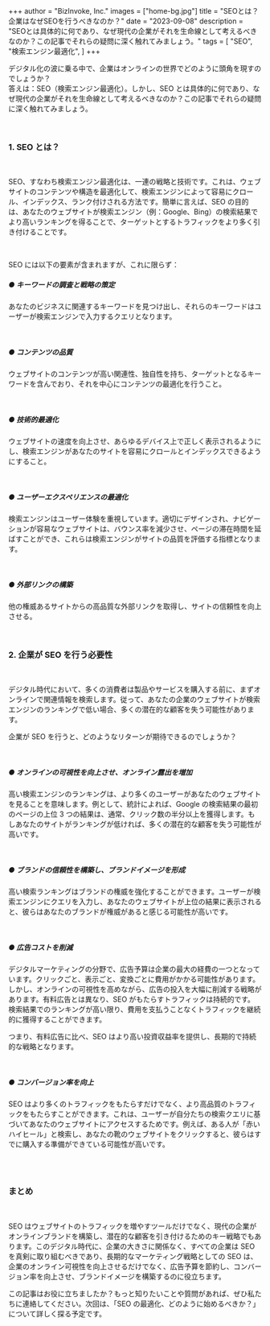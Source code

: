 +++
author = "BizInvoke, Inc."
images = ["home-bg.jpg"]
title = "SEOとは？企業はなぜSEOを行うべきなのか？"
date = "2023-09-08"
description = "SEOとは具体的に何であり、なぜ現代の企業がそれを生命線として考えるべきなのか？この記事でそれらの疑問に深く触れてみましょう。"
tags = [
    "SEO",
    "検索エンジン最適化",
]
+++

デジタル化の波に乗る中で、企業はオンラインの世界でどのように頭角を現すのでしょうか？<br>
答えは：SEO（検索エンジン最適化）。しかし、SEO とは具体的に何であり、なぜ現代の企業がそれを生命線として考えるべきなのか？この記事でそれらの疑問に深く触れてみましょう。

<br>

### 1. SEO とは？
<br>

SEO、すなわち検索エンジン最適化は、一連の戦略と技術です。これは、ウェブサイトのコンテンツや構造を最適化して、検索エンジンによって容易にクロール、インデックス、ランク付けされる方法です。簡単に言えば、SEO の目的は、あなたのウェブサイトが検索エンジン（例：Google、Bing）の検索結果でより高いランキングを得ることで、ターゲットとするトラフィックをより多く引き付けることです。

<br>

SEO には以下の要素が含まれますが、これに限らず：<br>


##### ● キーワードの調査と戦略の策定

あなたのビジネスに関連するキーワードを見つけ出し、それらのキーワードはユーザーが検索エンジンで入力するクエリとなります。

<br>

##### ● コンテンツの品質

ウェブサイトのコンテンツが高い関連性、独自性を持ち、ターゲットとなるキーワードを含んでおり、それを中心にコンテンツの最適化を行うこと。

<br>

##### ● 技術的最適化

ウェブサイトの速度を向上させ、あらゆるデバイス上で正しく表示されるようにし、検索エンジンがあなたのサイトを容易にクロールとインデックスできるようにすること。

<br>

##### ● ユーザーエクスペリエンスの最適化

検索エンジンはユーザー体験を重視しています。適切にデザインされ、ナビゲーションが容易なウェブサイトは、バウンス率を減少させ、ページの滞在時間を延ばすことができ、これらは検索エンジンがサイトの品質を評価する指標となります。

<br>

##### ● 外部リンクの構築

他の権威あるサイトからの高品質な外部リンクを取得し、サイトの信頼性を向上させる。

<br>

### 2. 企業が SEO を行う必要性

<br>

デジタル時代において、多くの消費者は製品やサービスを購入する前に、まずオンラインで関連情報を検索します。従って、あなたの企業のウェブサイトが検索エンジンのランキングで低い場合、多くの潜在的な顧客を失う可能性があります。

企業が SEO を行うと、どのようなリターンが期待できるのでしょうか？

<br>

##### ● オンラインの可視性を向上させ、オンライン露出を増加

高い検索エンジンのランキングは、より多くのユーザーがあなたのウェブサイトを見ることを意味します。例として、統計によれば、Google の検索結果の最初のページの上位 3 つの結果は、通常、クリック数の半分以上を獲得します。もしあなたのサイトがランキングが低ければ、多くの潜在的な顧客を失う可能性が高いです。

<br>

##### ● ブランドの信頼性を構築し、ブランドイメージを形成

高い検索ランキングはブランドの権威を強化することができます。ユーザーが検索エンジンにクエリを入力し、あなたのウェブサイトが上位の結果に表示されると、彼らはあなたのブランドが権威があると感じる可能性が高いです。

<br>

##### ● 広告コストを削減

デジタルマーケティングの分野で、広告予算は企業の最大の経費の一つとなっています。クリックごと、表示ごと、変換ごとに費用がかかる可能性があります。しかし、オンラインの可視性を高めながら、広告の投入を大幅に削減する戦略があります。有料広告とは異なり、SEO がもたらすトラフィックは持続的です。検索結果でのランキングが高い限り、費用を支払うことなくトラフィックを継続的に獲得することができます。

つまり、有料広告に比べ、SEO はより高い投資収益率を提供し、長期的で持続的な戦略となります。

<br>

##### ● コンバージョン率を向上

SEO はより多くのトラフィックをもたらすだけでなく、より高品質のトラフィックをもたらすことができます。これは、ユーザーが自分たちの検索クエリに基づいてあなたのウェブサイトにアクセスするためです。例えば、ある人が「赤いハイヒール」と検索し、あなたの靴のウェブサイトをクリックすると、彼らはすでに購入する準備ができている可能性が高いです。

<br>

<br>

### まとめ

<br>

SEO はウェブサイトのトラフィックを増やすツールだけでなく、現代の企業がオンラインブランドを構築し、潜在的な顧客を引き付けるためのキー戦略でもあります。このデジタル時代に、企業の大きさに関係なく、すべての企業は SEO を真剣に取り組むべきであり、長期的なマーケティング戦略としての SEO は、企業のオンライン可視性を向上させるだけでなく、広告予算を節約し、コンバージョン率を向上させ、ブランドイメージを構築するのに役立ちます。

この記事はお役に立ちましたか？もっと知りたいことや質問があれば、ぜひ私たちに連絡してください。次回は、「SEO の最適化、どのように始めるべきか？」について詳しく探る予定です。
